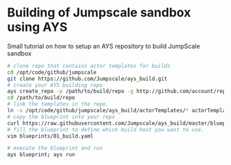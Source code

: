 # Building of Jumpscale sandbox using AYS

Small tutorial on how to setup an AYS repository to build JumpScale sandbox

```bash
# clone repo that contains actor templates for builds
cd /opt/code/github/jumpscale
git clone https://github.com/Jumpscale/ays_build.git
# create your AYS building repo
ays create_repo -p /path/to/build/repo -g http://github.com/account/repo
cd /path/to/build/repo
# link the templates in the repo.
ln -s /opt/code/github/jumpscale/ays_build/actorTemplates/* actorTemplates/
# copy the blueprint into your repo
curl https://raw.githubusercontent.com/Jumpscale/ays_build/master/blueprint/01_build.yaml > /blueprints/01_build.yaml
# fill the blueprint to define which build host you want to use.
vim blueprints/01_build.yaml

# execute the blueprint and run
ays blueprint; ays run
```